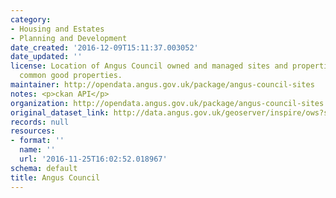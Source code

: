 ```yaml
---
category:
- Housing and Estates
- Planning and Development
date_created: '2016-12-09T15:11:37.003052'
date_updated: ''
license: Location of Angus Council owned and managed sites and properties. Includes
  common good properties.
maintainer: http://opendata.angus.gov.uk/package/angus-council-sites
notes: <p>ckan API</p>
organization: http://opendata.angus.gov.uk/package/angus-council-sites
original_dataset_link: http://data.angus.gov.uk/geoserver/inspire/ows?service=WFS&version=1.0.0&request=GetFeature&typeName=inspire:ppt_councilsites&outputFormat=application%2Fjson&srsName=EPSG:3857
records: null
resources:
- format: ''
  name: ''
  url: '2016-11-25T16:02:52.018967'
schema: default
title: Angus Council
---
```

